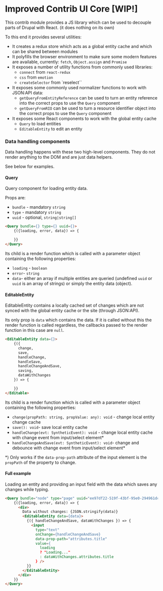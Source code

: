 # Improved Contrib UI Core [WIP!]

This contrib module provides a JS library which can be used to decouple parts of Drupal with React. (it does nothing on its own)

To this end it provides several utilities:

- It creates a redux store which acts as a global entity cache and which can be shared between modules
- It polyfills the browser environment to make sure some modern features are available, currently: `fetch`, `Object.assign` and `Promise`
- It exposes a number of utility functions from commonly used libraries:
  - `connect` from `react-redux`
  - `css` from `emotion`
  - `createSelector` from `reselect``
- It exposes some commonly used normalizer functions to work with JSON:API data:
  - `getQueryFromEntityReference` can be used to turn an entity reference into the correct props to use the `Query` component
  - `getQueryFromRIO` can be used to turn a resource identifier object into the correct props to use the `Query` component
- It exposes some React components to work with the global entity cache
  - `Query` to load entities
  - `EditableEntity` to edit an entity

### Data handling components

Data handling happens with these two high-level components. They do not render anything to the DOM and are just data helpers.

See below for examples.

#### Query

Query component for loading entity data.

Props are:

- `bundle` - mandatory `string`
- `type` - mandatory `string`
- `uuid` - optional, `string|string[]`

```html
<Query bundle={} type={} uuid={}>
    {({loading, error, data}) => {

    }}
</Query>
```

Its child is a render function which is called with a parameter object containing the following properties:

- `loading` - `boolean`
- `error`- `string`
- `data`- either an array if multiple entities are queried (undefined `uuid` or `uuid` is an array of strings) or simply the entity data (object).

#### EditableEntity

EditableEntity contains a locally cached set of changes which are not synced with the global entity cache or the site (through JSON:API).

Its only prop is `data` which contains the data. If it is called without this the render function is called regardless, the callbacks passed to the render function in this case are `null`.

```html
<EditableEntity data={}>
    {({
      change,
      save,
      handleChange,
      handleSave,
      handleChangeAndSave,
      saving,
      dataWithChanges
    }) => {

    }}
</Editable>
```

Its child is a render function which is called with a parameter object containing the following properties:

- `change(propPath: string, propValue: any): void` - change local entity change cache
- `save(): void`- save local entity cache
- `handleChange(evt: SyntheticEvent): void` - change local entity cache with change event from input/select element\*
- `handleChangeAndSave(evt: SyntheticEvent): void`- change and debounce with change event from input/select element\*

\*) Only works if the `data-prop-path` attribute of the input element is the `propPath` of the property to change.

#### Full example

Loading an entity and providing an input field with the data which saves any changes while typing.

```html
<Query bundle="node" type="page" uuid="ee97df22-519f-43bf-95e0-294961dc8d23">
    {({loading, error, data}) => {
      <div>
        Data without changes: {JSON.stringify(data)}
        <EditableEntity data={data}>
          {({ handleChangeAndSave, dataWithChanges }) => {
            <input
              type="text"
              onChange={handleChangeAndSave}
              data-prop-path="attributes.title"
              value={
                loading
                ? "Loading..."
                : dataWithChanges.attributes.title
              } />
          }}
        </EditableEntity>
      </div>
    }}
</Query>
```
